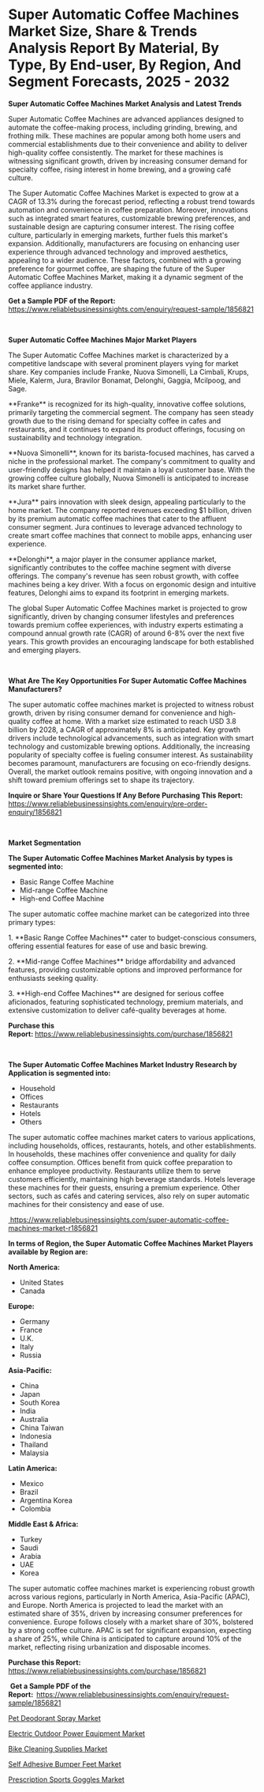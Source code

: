 <p><h1>Super Automatic Coffee Machines Market Size, Share & Trends Analysis Report By Material, By Type, By End-user, By Region, And Segment Forecasts, 2025 - 2032</h1></p><p><strong>Super Automatic Coffee Machines Market Analysis and Latest Trends</strong></p>
<p><p>Super Automatic Coffee Machines are advanced appliances designed to automate the coffee-making process, including grinding, brewing, and frothing milk. These machines are popular among both home users and commercial establishments due to their convenience and ability to deliver high-quality coffee consistently. The market for these machines is witnessing significant growth, driven by increasing consumer demand for specialty coffee, rising interest in home brewing, and a growing café culture.</p><p>The Super Automatic Coffee Machines Market is expected to grow at a CAGR of 13.3% during the forecast period, reflecting a robust trend towards automation and convenience in coffee preparation. Moreover, innovations such as integrated smart features, customizable brewing preferences, and sustainable design are capturing consumer interest. The rising coffee culture, particularly in emerging markets, further fuels this market's expansion. Additionally, manufacturers are focusing on enhancing user experience through advanced technology and improved aesthetics, appealing to a wider audience. These factors, combined with a growing preference for gourmet coffee, are shaping the future of the Super Automatic Coffee Machines Market, making it a dynamic segment of the coffee appliance industry.</p></p>
<p><strong>Get a Sample PDF of the Report:&nbsp;</strong> <a href="https://www.reliablebusinessinsights.com/enquiry/request-sample/1856821?utm_campaign=950&utm_medium=2&utm_source=Github&utm_content=ia&utm_term=07022025&utm_id=super-automatic-coffee-machines">https://www.reliablebusinessinsights.com/enquiry/request-sample/1856821</a></p>
<p>&nbsp;</p>
<p><strong>Super Automatic Coffee Machines Major Market Players</strong></p>
<p><p>The Super Automatic Coffee Machines market is characterized by a competitive landscape with several prominent players vying for market share. Key companies include Franke, Nuova Simonelli, La Cimbali, Krups, Miele, Kalerm, Jura, Bravilor Bonamat, Delonghi, Gaggia, Mcilpoog, and Sage. </p><p>**Franke** is recognized for its high-quality, innovative coffee solutions, primarily targeting the commercial segment. The company has seen steady growth due to the rising demand for specialty coffee in cafes and restaurants, and it continues to expand its product offerings, focusing on sustainability and technology integration.</p><p>**Nuova Simonelli**, known for its barista-focused machines, has carved a niche in the professional market. The company's commitment to quality and user-friendly designs has helped it maintain a loyal customer base. With the growing coffee culture globally, Nuova Simonelli is anticipated to increase its market share further.</p><p>**Jura** pairs innovation with sleek design, appealing particularly to the home market. The company reported revenues exceeding $1 billion, driven by its premium automatic coffee machines that cater to the affluent consumer segment. Jura continues to leverage advanced technology to create smart coffee machines that connect to mobile apps, enhancing user experience.</p><p>**Delonghi**, a major player in the consumer appliance market, significantly contributes to the coffee machine segment with diverse offerings. The company's revenue has seen robust growth, with coffee machines being a key driver. With a focus on ergonomic design and intuitive features, Delonghi aims to expand its footprint in emerging markets.</p><p>The global Super Automatic Coffee Machines market is projected to grow significantly, driven by changing consumer lifestyles and preferences towards premium coffee experiences, with industry experts estimating a compound annual growth rate (CAGR) of around 6-8% over the next five years. This growth provides an encouraging landscape for both established and emerging players.</p></p>
<p>&nbsp;</p>
<p><strong>What Are The Key Opportunities For Super Automatic Coffee Machines Manufacturers?</strong></p>
<p><p>The super automatic coffee machines market is projected to witness robust growth, driven by rising consumer demand for convenience and high-quality coffee at home. With a market size estimated to reach USD 3.8 billion by 2028, a CAGR of approximately 8% is anticipated. Key growth drivers include technological advancements, such as integration with smart technology and customizable brewing options. Additionally, the increasing popularity of specialty coffee is fueling consumer interest. As sustainability becomes paramount, manufacturers are focusing on eco-friendly designs. Overall, the market outlook remains positive, with ongoing innovation and a shift toward premium offerings set to shape its trajectory.</p></p>
<p><strong>Inquire or Share Your Questions If Any Before Purchasing This Report:</strong> <a href="https://www.reliablebusinessinsights.com/enquiry/pre-order-enquiry/1856821?utm_campaign=950&utm_medium=2&utm_source=Github&utm_content=ia&utm_term=07022025&utm_id=super-automatic-coffee-machines">https://www.reliablebusinessinsights.com/enquiry/pre-order-enquiry/1856821</a></p>
<p>&nbsp;</p>
<p><strong>Market Segmentation</strong></p>
<p><strong>The Super Automatic Coffee Machines Market Analysis by types is segmented into:</strong></p>
<p><ul><li>Basic Range Coffee Machine</li><li>Mid-range Coffee Machine</li><li>High-end Coffee Machine</li></ul></p>
<p><p>The super automatic coffee machine market can be categorized into three primary types: </p><p>1. **Basic Range Coffee Machines** cater to budget-conscious consumers, offering essential features for ease of use and basic brewing. </p><p>2. **Mid-range Coffee Machines** bridge affordability and advanced features, providing customizable options and improved performance for enthusiasts seeking quality. </p><p>3. **High-end Coffee Machines** are designed for serious coffee aficionados, featuring sophisticated technology, premium materials, and extensive customization to deliver café-quality beverages at home.</p></p>
<p><strong>Purchase this Report:&nbsp;</strong><a href="https://www.reliablebusinessinsights.com/purchase/1856821?utm_campaign=950&utm_medium=2&utm_source=Github&utm_content=ia&utm_term=07022025&utm_id=super-automatic-coffee-machines">https://www.reliablebusinessinsights.com/purchase/1856821</a></p>
<p>&nbsp;</p>
<p><strong>The Super Automatic Coffee Machines Market Industry Research by Application is segmented into:</strong></p>
<p><ul><li>Household</li><li>Offices</li><li>Restaurants</li><li>Hotels</li><li>Others</li></ul></p>
<p><p>The super automatic coffee machines market caters to various applications, including households, offices, restaurants, hotels, and other establishments. In households, these machines offer convenience and quality for daily coffee consumption. Offices benefit from quick coffee preparation to enhance employee productivity. Restaurants utilize them to serve customers efficiently, maintaining high beverage standards. Hotels leverage these machines for their guests, ensuring a premium experience. Other sectors, such as cafés and catering services, also rely on super automatic machines for their consistency and ease of use.</p></p>
<p><a href="https://www.reliablebusinessinsights.com/super-automatic-coffee-machines-market-r1856821?utm_campaign=950&utm_medium=2&utm_source=Github&utm_content=ia&utm_term=07022025&utm_id=super-automatic-coffee-machines">&nbsp;https://www.reliablebusinessinsights.com/super-automatic-coffee-machines-market-r1856821</a></p>
<p><strong>In terms of Region, the Super Automatic Coffee Machines Market Players available by Region are:</strong></p>
<p>
    <p> <strong> North America: </strong>
        <ul>
            <li>United States</li>
            <li>Canada</li>
        </ul>
        </p> 
    <p> <strong> Europe: </strong>
        <ul>
            <li>Germany</li>
            <li>France</li>
            <li>U.K.</li>
            <li>Italy</li>
            <li>Russia</li>
        </ul>
        </p> 
    <p> <strong> Asia-Pacific: </strong>
        <ul>
            <li>China</li>
            <li>Japan</li>
            <li>South Korea</li>
            <li>India</li>
            <li>Australia</li>
            <li>China Taiwan</li>
            <li>Indonesia</li>
            <li>Thailand</li>
            <li>Malaysia</li>
        </ul>
        </p> 
    <p> <strong> Latin America: </strong>
        <ul>
            <li>Mexico</li>
            <li>Brazil</li>
            <li>Argentina Korea</li>
            <li>Colombia</li>
        </ul>
        </p> 
    <p> <strong> Middle East & Africa: </strong>
        <ul>
            <li>Turkey</li>
            <li>Saudi</li>
            <li>Arabia</li>
            <li>UAE</li>
            <li>Korea</li>
        </ul>
    </p>
    </p>
<p><p>The super automatic coffee machines market is experiencing robust growth across various regions, particularly in North America, Asia-Pacific (APAC), and Europe. North America is projected to lead the market with an estimated share of 35%, driven by increasing consumer preferences for convenience. Europe follows closely with a market share of 30%, bolstered by a strong coffee culture. APAC is set for significant expansion, expecting a share of 25%, while China is anticipated to capture around 10% of the market, reflecting rising urbanization and disposable incomes.</p></p>
<p><strong>Purchase this Report: </strong><a href="https://www.reliablebusinessinsights.com/purchase/1856821?utm_campaign=950&utm_medium=2&utm_source=Github&utm_content=ia&utm_term=07022025&utm_id=super-automatic-coffee-machines">https://www.reliablebusinessinsights.com/purchase/1856821</a></p>
<p>&nbsp;<strong>Get a Sample PDF of the Report:&nbsp;&nbsp;</strong><a href="https://www.reliablebusinessinsights.com/enquiry/request-sample/1856821?utm_campaign=950&utm_medium=2&utm_source=Github&utm_content=ia&utm_term=07022025&utm_id=super-automatic-coffee-machines">https://www.reliablebusinessinsights.com/enquiry/request-sample/1856821</a></p>
<p><strong></strong></p>
<p><p><a href="https://github.com/raaschadonle/Market-Research-Report-List-1/blob/main/pet-deodorant-spray-market.md?utm_campaign=950&utm_medium=2&utm_source=Github&utm_content=ia&utm_term=07022025&utm_id=super-automatic-coffee-machines">Pet Deodorant Spray Market</a></p><p><a href="https://github.com/zsibaqalia/Market-Research-Report-List-1/blob/main/electric-outdoor-power-equipment-market.md?utm_campaign=950&utm_medium=2&utm_source=Github&utm_content=ia&utm_term=07022025&utm_id=super-automatic-coffee-machines">Electric Outdoor Power Equipment Market</a></p><p><a href="https://github.com/fiispend/Market-Research-Report-List-1/blob/main/bike-cleaning-supplies-market.md?utm_campaign=950&utm_medium=2&utm_source=Github&utm_content=ia&utm_term=07022025&utm_id=super-automatic-coffee-machines">Bike Cleaning Supplies Market</a></p><p><a href="https://github.com/yoshih12/Market-Research-Report-List-4/blob/main/self-adhesive-bumper-feet-market.md?utm_campaign=950&utm_medium=2&utm_source=Github&utm_content=ia&utm_term=07022025&utm_id=super-automatic-coffee-machines">Self Adhesive Bumper Feet Market</a></p><p><a href="https://github.com/gemburaunio/Market-Research-Report-List-1/blob/main/prescription-sports-goggles-market.md?utm_campaign=950&utm_medium=2&utm_source=Github&utm_content=ia&utm_term=07022025&utm_id=super-automatic-coffee-machines">Prescription Sports Goggles Market</a></p></p>